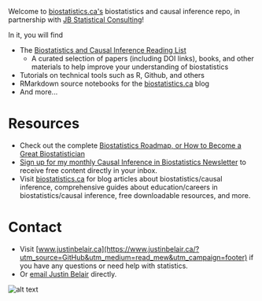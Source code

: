 Welcome to [biostatistics.ca's](https://www.biostatistics.ca/?utm_source=github&utm_medium=readme&utm_campaign=header) biostatistics and causal inference repo, in partnership with [JB Statistical Consulting](https://www.justinbelair.ca/?utm_source=GitHub&utm_medium=read_mew&utm_campaign=welcome)!

In it, you will find
- The [Biostatistics and Causal Inference Reading List](https://github.com/JB-Statistical-Consulting/biostatistics/blob/main/Reading%20List.md)
  - A curated selection of papers (including DOI links), books, and other materials to help improve your understanding of biostatistics
- Tutorials on technical tools such as R, Github, and others
- RMarkdown source notebooks for the [biostatistics.ca](https://www.biostatistics.ca/?utm_source=github&utm_medium=readme&utm_campaign=header) blog
- And more...
  
# Resources
- Check out the complete [Biostatistics Roadmap, or How to Become a Great Biostatistician](https://www.biostatistics.ca/the-biostatistics-roadmap-or-how-to-become-a-great-biostatistician/?utm_source=github&utm_medium=readme&utm_campaign=roadmap)
- [Sign up for my monthly Causal Inference in Biostatistics Newsletter](https://causal-inference-in-statistics.beehiiv.com/subscribe?utm_source=github&utm_medium=read_me&utm_campaign=footer) to receive free content directly in your inbox.
- Visit [biostatistics.ca](https://www.biostatistics.ca/?utm_source=Github&utm_medium=read_me&utm_campaign=footer) for blog articles about biostatistics/causal inference, comprehensive guides about education/careers in biostatistics/causal inference, free downloadable resources, and more.

# Contact
- Visit [www.justinbelair.ca](https://www.justinbelair.ca/?utm_source=GitHub&utm_medium=read_mew&utm_campaign=footer) if you have any questions or need help with statistics.
- Or [email Justin Belair](mailto:belairjustin@gmail.com) directly.

![alt text](https://github.com/JB-Statistical-Consulting/biostatistics/blob/main/contact.png)
